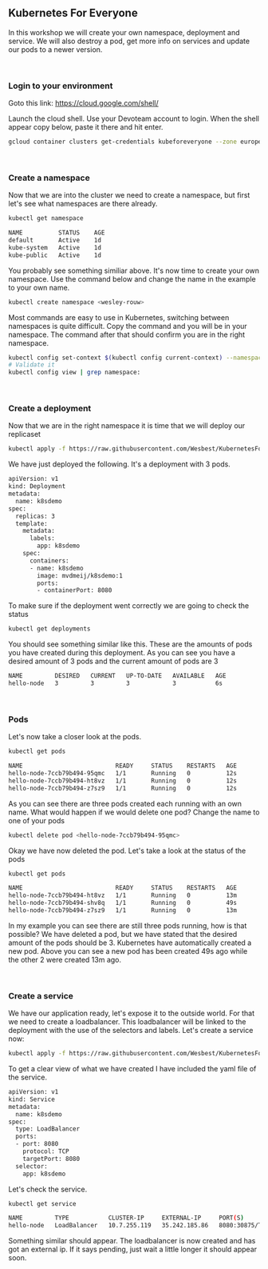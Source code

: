  Kubernetes For Everyone
-----------------------

In this workshop we will create your own namespace, deployment and service. We will also destroy a pod, get more info on services and update our pods to a newer version.

&nbsp;
###  Login to your environment
Goto this link: https://cloud.google.com/shell/

Launch the cloud shell. Use your Devoteam account to login. When the shell appear copy below, paste it there and hit enter.
```bash
gcloud container clusters get-credentials kubeforeveryone --zone europe-west2-a --project dulcet-provider-225307
```

&nbsp;
### Create a namespace
Now that we are into the cluster we need to create a namespace, but first let's see what namespaces are there already.

```bash
kubectl get namespace
```
```bash
NAME          STATUS    AGE
default       Active    1d
kube-system   Active    1d
kube-public   Active    1d
```

You probably see something similiar above. It's now time to create your own namespace. Use the command below and change the name in the example to your own name.

```bash
kubectl create namespace <wesley-rouw>
```
Most commands are easy to use in Kubernetes, switching between namespaces is quite difficult. Copy the command and you will be in your namespace. The command after that should confirm you are in the right namespace.

```bash
kubectl config set-context $(kubectl config current-context) --namespace=wesley-rouw
# Validate it
kubectl config view | grep namespace:
```

&nbsp;
### Create a deployment
Now that we are in the right namespace it is time that we will deploy our replicaset

```bash
kubectl apply -f https://raw.githubusercontent.com/Wesbest/KubernetesForEveryone/master/Training/kubernetes_deployment1.yaml
````
We have just deployed the following. It's a deployment with 3 pods. 
```bash
apiVersion: v1
kind: Deployment
metadata:
  name: k8sdemo
spec:
  replicas: 3
  template:
    metadata:
      labels:
        app: k8sdemo
    spec:
      containers:
      - name: k8sdemo
        image: mvdmeij/k8sdemo:1
        ports:
        - containerPort: 8080
```

To make sure if the deployment went correctly we are going to check the status

```bash
kubectl get deployments
```
You should see something similar like this. These are the amounts of pods you have created during this deployment. As you can see you have a desired amount of 3 pods and the current amount of pods are 3

```bash
NAME         DESIRED   CURRENT   UP-TO-DATE   AVAILABLE   AGE
hello-node   3         3         3            3           6s
```
&nbsp;
### Pods
Let's now take a closer look at the pods. 
```bash
kubectl get pods
```

```bash
NAME                          READY     STATUS    RESTARTS   AGE
hello-node-7ccb79b494-95qmc   1/1       Running   0          12s
hello-node-7ccb79b494-ht8vz   1/1       Running   0          12s
hello-node-7ccb79b494-z7sz9   1/1       Running   0          12s
```
As you can see there are three pods created each running with an own name. What would happen if we would delete one pod? Change the name to one of your pods

```bash
kubectl delete pod <hello-node-7ccb79b494-95qmc>
```

Okay we have now deleted the pod. Let's take a look at the status of the pods

```bash
kubectl get pods
```

```bash
NAME                          READY     STATUS    RESTARTS   AGE
hello-node-7ccb79b494-ht8vz   1/1       Running   0          13m
hello-node-7ccb79b494-shv8q   1/1       Running   0          49s
hello-node-7ccb79b494-z7sz9   1/1       Running   0          13m
```
In my example you can see there are still three pods running, how is that possible? We have deleted a pod, but we have stated that the desired amount of the pods should be 3. Kubernetes have automatically created a new pod. Above you can see a new pod has been created 49s ago while the other 2 were created 13m ago. 

&nbsp;
### Create a service
We have our application ready, let's expose it to the outside world. For that we need to create a loadbalancer. This loadbalancer will be linked to the deployment with the use of the selectors and labels. Let's create a service now:

```bash
kubectl apply -f https://raw.githubusercontent.com/Wesbest/KubernetesForEveryone/master/Training/kubernetes_service1.yaml
```
To get a clear view of what we have created I have included the yaml file of the service. 

```bash
apiVersion: v1
kind: Service
metadata:
  name: k8sdemo
spec:
  type: LoadBalancer
  ports:
  - port: 8080
    protocol: TCP
    targetPort: 8080
  selector:
    app: k8sdemo
```
Let's check the service.

```bash
kubectl get service
```

```bash
NAME         TYPE           CLUSTER-IP     EXTERNAL-IP     PORT(S)          AGE
hello-node   LoadBalancer   10.7.255.119   35.242.185.86   8080:30875/TCP   1m
```
Something similar should appear. The loadbalancer is now created and has got an external ip. If it says pending, just wait a little longer it should appear soon.
